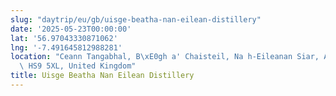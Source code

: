 ```yaml
---
slug: "daytrip/eu/gb/uisge-beatha-nan-eilean-distillery"
date: '2025-05-23T00:00:00'
lat: '56.97043330871062'
lng: '-7.491645812988281'
location: "Ceann Tangabhal, B\xE0gh a' Chaisteil, Na h-Eileanan Siar, Alba / Scotland,\
  \ HS9 5XL, United Kingdom"
title: Uisge Beatha Nan Eilean Distillery
---
```



